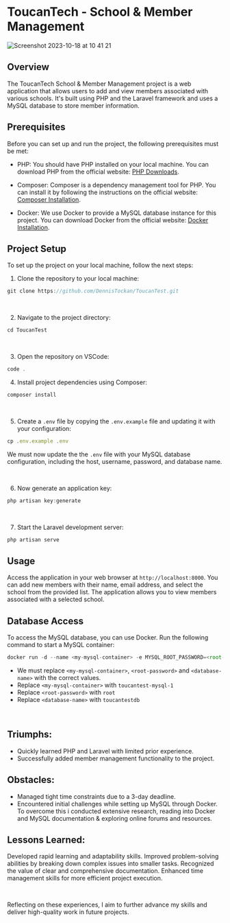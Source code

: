 # ToucanTech - School & Member Management

![Screenshot 2023-10-18 at 10 41 21](https://github.com/DennisTockan/ToucanTest/assets/130880613/2dc468e4-b8f3-4d9b-9368-943cc77d6b0f)

## Overview

The ToucanTech School & Member Management project is a web application that allows users to add and view members associated with various schools. It's built using PHP and the Laravel framework and uses a MySQL database to store member information.

## Prerequisites

Before you can set up and run the project, the following prerequisites must be met:

- PHP: You should have PHP installed on your local machine. You can download PHP from the official website: [PHP Downloads](https://www.php.net/downloads.php).

- Composer: Composer is a dependency management tool for PHP. You can install it by following the instructions on the official website: [Composer Installation](https://getcomposer.org/download/).

- Docker: We use Docker to provide a MySQL database instance for this project. You can download Docker from the official website: [Docker Installation](https://www.docker.com/get-started/).


## Project Setup
To set up the project on your local machine, follow the next steps:

1. Clone the repository to your local machine:
```js
git clone https://github.com/DennisTockan/ToucanTest.git
```
<br>

2. Navigate to the project directory:
```js
cd ToucanTest
```
<br>

3. Open the repository on VSCode: 
```js
code .
```

4. Install project dependencies using Composer:
```js
composer install
```
<br>


5. Create a `.env` file by copying the `.env.example` file and updating it with your configuration:
```js
cp .env.example .env
```
We must now update the the `.env` file with your MySQL database configuration, including the host, username, password, and database name.

<br>

6. Now generate an application key:
```js
php artisan key:generate
```
<br>


7. Start the Laravel development server:
```js
php artisan serve
```

## Usage 

Access the application in your web browser at `http://localhost:8000`.
You can add new members with their name, email address, and select the school from the provided list.
The application allows you to view members associated with a selected school.

## Database Access

To access the MySQL database, you can use Docker. Run the following command to start a MySQL container:

```js
docker run -d --name <my-mysql-container> -e MYSQL_ROOT_PASSWORD=<root-password> -e MYSQL_DATABASE=<database-name> -p 3306:3306 mysql
```

- We must replace `<my-mysql-container>`, `<root-password>` and `<database-name>` with the correct values.
- Replace `<my-mysql-container>` with `toucantest-mysql-1`
- Replace `<root-password>` with `root`
- Replace `<database-name>` with `toucantestdb`
  
<br>

## Triumphs:

- Quickly learned PHP and Laravel with limited prior experience.
- Successfully added member management functionality to the project.



## Obstacles:

- Managed tight time constraints due to a 3-day deadline.
- Encountered initial challenges while setting up MySQL through Docker. To overcome this i conducted extensive research, reading into Docker and MySQL documentation & exploring online forums and resources.

## Lessons Learned:

Developed rapid learning and adaptability skills.
Improved problem-solving abilities by breaking down complex issues into smaller tasks.
Recognized the value of clear and comprehensive documentation.
Enhanced time management skills for more efficient project execution.

<br>

Reflecting on these experiences, I aim to further advance my skills and deliver high-quality work in future projects.




